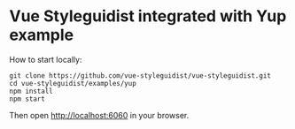 # Vue Styleguidist integrated with Yup example

How to start locally:

```
git clone https://github.com/vue-styleguidist/vue-styleguidist.git
cd vue-styleguidist/examples/yup
npm install
npm start
```

Then open [http://localhost:6060](http://localhost:6060) in your browser.
